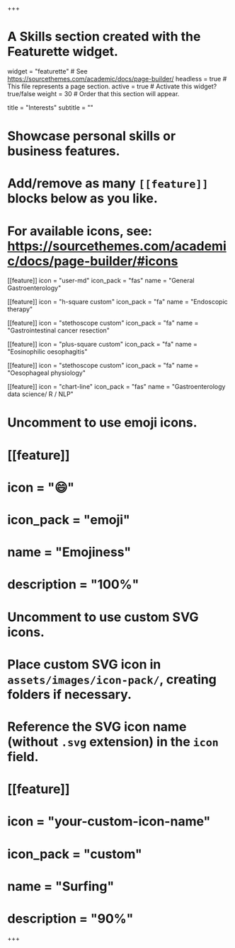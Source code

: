 +++
# A Skills section created with the Featurette widget.
widget = "featurette"  # See https://sourcethemes.com/academic/docs/page-builder/
headless = true  # This file represents a page section.
active = true  # Activate this widget? true/false
weight = 30  # Order that this section will appear.

title = "Interests"
subtitle = ""

# Showcase personal skills or business features.
# 
# Add/remove as many `[[feature]]` blocks below as you like.
# 
# For available icons, see: https://sourcethemes.com/academic/docs/page-builder/#icons

[[feature]]
  icon = "user-md"
  icon_pack = "fas"
  name = "General Gastroenterology"
  
  
[[feature]]
  icon = "h-square custom"
  icon_pack = "fa"
  name = "Endoscopic therapy"
  
  
[[feature]]
  icon = "stethoscope custom"
  icon_pack = "fa"
  name = "Gastrointestinal cancer resection"

  
[[feature]]
  icon = "plus-square custom"
  icon_pack = "fa"
  name = "Eosinophilic oesophagitis"
  
  
[[feature]]
  icon = "stethoscope custom"
  icon_pack = "fa"
  name = "Oesophageal physiology"
  
  
[[feature]]
  icon = "chart-line"
  icon_pack = "fas"
  name = "Gastroenterology data science/ R / NLP"

# Uncomment to use emoji icons.
# [[feature]]
#  icon = ":smile:"
#  icon_pack = "emoji"
#  name = "Emojiness"
#  description = "100%"  

# Uncomment to use custom SVG icons.
# Place custom SVG icon in `assets/images/icon-pack/`, creating folders if necessary.
# Reference the SVG icon name (without `.svg` extension) in the `icon` field.
# [[feature]]
#  icon = "your-custom-icon-name"
#  icon_pack = "custom"
#  name = "Surfing"
#  description = "90%"

+++
